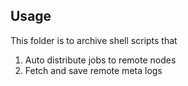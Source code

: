 ## Usage

This folder is to archive shell scripts that

1) Auto distribute jobs to remote nodes
2) Fetch and save remote meta logs